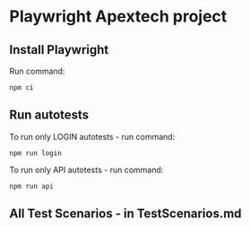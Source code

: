 # Playwright Apextech project

## Install Playwright

Run command:
```
npm ci
```
## Run autotests

To run only LOGIN autotests - run command:

```
npm run login
```

To run only API autotests - run command:

```
npm run api
```

## All Test Scenarios - in TestScenarios.md
